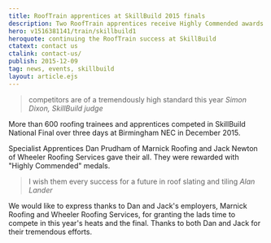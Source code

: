 ```yaml
---
title: RoofTrain apprentices at SkillBuild 2015 finals
description: Two RoofTrain apprentices receive Highly Commended awards at the SkillBuild 2015 final.
hero: v1516381141/train/skillbuild1
heroquote: continuing the RoofTrain success at SkillBuild
ctatext: contact us
ctalink: contact-us/
publish: 2015-12-09
tag: news, events, skillbuild
layout: article.ejs
---
```


> competitors are of a tremendously high standard this year
<cite>Simon Dixon, SkillBuild judge</cite>

More than 600 roofing trainees and apprentices competed in SkillBuild National Final over three days at Birmingham NEC in December 2015.

Specialist Apprentices Dan Prudham of Marnick Roofing and Jack Newton of Wheeler Roofing Services gave their all. They were rewarded with "Highly Commended" medals.

> I wish them every success for a future in roof slating and tiling
<cite>Alan Lander</cite>

We would like to express thanks to Dan and Jack's employers, Marnick Roofing and Wheeler Roofing Services, for granting the lads time to compete in this year's heats and the final. Thanks to both Dan and Jack for their tremendous efforts.
